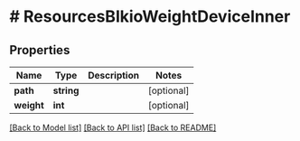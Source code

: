 # # ResourcesBlkioWeightDeviceInner

## Properties

Name | Type | Description | Notes
------------ | ------------- | ------------- | -------------
**path** | **string** |  | [optional]
**weight** | **int** |  | [optional]

[[Back to Model list]](../../README.md#models) [[Back to API list]](../../README.md#endpoints) [[Back to README]](../../README.md)
